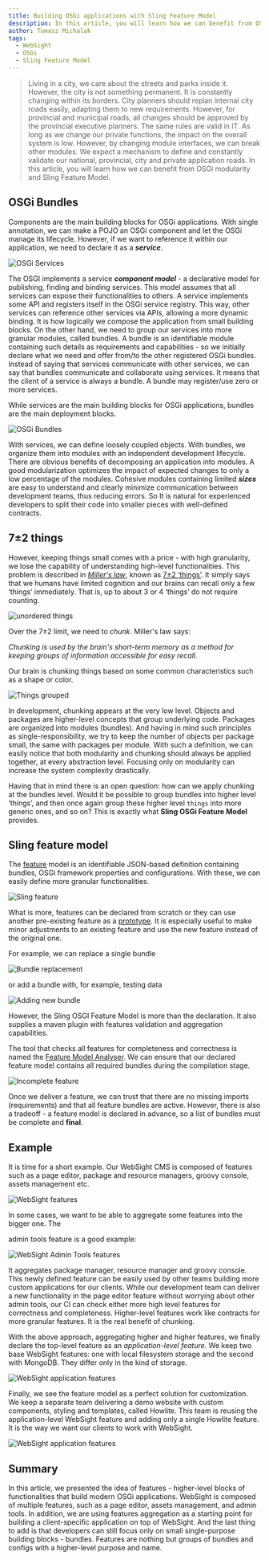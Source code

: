 ```yaml
---
title: Building OSGi applications with Sling Feature Model
description: In this article, you will learn how we can benefit from OSGi modularity and Sling Feature Model.
author: Tomasz Michalak
tags:
  - WebSight
  - OSGi
  - Sling Feature Model
---
```


> Living in a city, we care about the streets and parks inside it. However, the city is not something permanent. It is constantly changing within its borders. City planners should replan internal city roads easily, adapting them to new requirements. However, for provincial and municipal roads, all changes should be approved by the provincial executive planners. 
> The same rules are valid in IT. As long as we change our private functions, the impact on the overall system is low. However, by changing module interfaces, we can break other modules. We expect a mechanism to define and constantly validate our national, provincial, city and private application roads.
> In this article, you will learn how we can benefit from OSGi modularity and Sling Feature Model.

## OSGi Bundles

Components are the main building blocks for OSGi applications. With single annotation, we can make a POJO an OSGi component and let the OSGi manage its lifecycle. However, if we want to reference it within our application, we need to declare it as a **_service_**.

![OSGi Services](building-blocks-services.jpg "The main building blocks for OSGi applications")

The OSGI implements a service **_component model_** - a declarative model for publishing, finding and binding services. This model assumes that all services can expose their functionalities to others. A service implements some API and registers itself in the OSGi service registry. This way, other services can reference other services via APIs, allowing a more dynamic binding. It is how logically we compose the application from small building blocks. On the other hand, we need to group our services into more granular modules, called bundles. A bundle is an identifiable module containing such details as requirements and capabilities - so we initially declare what we need and offer from/to the other registered OSGi bundles. Instead of saying that services communicate with other services, we can say that bundles communicate and collaborate using services. It means that the client of a service is always a bundle. A bundle may register/use zero or more services.

While services are the main building blocks for OSGi applications, bundles are the main deployment blocks.

![OSGi Bundles](building-blocks-bundles.jpg "The main delivery blocks for OSGi applications")

With services, we can define loosely coupled objects. With bundles, we organize them into modules with an independent development lifecycle. There are obvious benefits of decomposing an application into modules. A good modularization optimizes the impact of expected changes to only a low percentage of the modules. Cohesive modules containing limited **_sizes_** are easy to understand and clearly minimize communication between development teams, thus reducing errors. So It is natural for experienced developers to split their code into smaller pieces with well-defined contracts.

## 7±2 things

However, keeping things small comes with a price - with high granularity, we lose the capability of understanding high-level functionalities. This problem is described in _[Miller's law](https://en.wikipedia.org/wiki/Miller%27s_law#In_psychology)_, known as [7±2 ‘things’](http://en.wikipedia.org/wiki/The_Magical_Number_Seven,_Plus_or_Minus_Two). It simply says that we humans have limited cognition and our brains can recall only a few ‘things’ immediately. That is, up to about 3 or 4 ‘things’ do not require counting.

![unordered things](things-mixed-with-no-grouping.jpg "Multiple shapes with different colours")

Over the 7±2 limit, we need to _chunk_. Miller's law says:

_Chunking is used by the brain's short-term memory as a method for keeping groups of information accessible for easy recall._

Our brain is chunking things based on some common characteristics such as a shape or color.

![Things grouped](things-grouped.jpg "Grouped things by shape/color")

In development, chunking appears at the very low level. Objects and packages are higher-level concepts that group underlying code. Packages are organized into modules (bundles). And having in mind such principles as single-responsibility, we try to keep the number of objects per package small, the same with packages per module. With such a definition, we can easily notice that both modularity and chunking should always be applied together, at every abstraction level. Focusing only on modularity can increase the system complexity drastically.

Having that in mind there is an open question: how can we apply chunking at the bundles level. Would it be possible to group bundles into higher level ‘things’, and then once again group these higher level `things` into more generic ones, and so on? This is exactly what **Sling OSGi Feature Model** provides.

## Sling feature model

The [feature](https://github.com/apache/sling-org-apache-sling-feature/blob/master/docs/features.md#features) model is an identifiable JSON-based definition containing bundles, OSGi framework properties and configurations. With these, we can easily define more granular functionalities.

![Sling feature](building-blocks-features.jpg "OSGi services, bundles and features")

What is more, features can be declared from scratch or they can use another pre-existing feature as a [prototype](https://github.com/apache/sling-org-apache-sling-feature/blob/master/docs/features.md#prototype). It is especially useful to make minor adjustments to an existing feature and use the new feature instead of the original one.

For example, we can replace a single bundle

![Bundle replacement](features-replacing-bundle.jpg "Replacing a bundle in the feature")

or add a bundle with, for example,  testing data

![Adding new bundle](features-adding-bundle.jpg "Adding a bundle in the feature")

However, the Sling OSGI Feature Model is more than the declaration. It also supplies a maven plugin with features validation and aggregation capabilities.

The tool that checks all features for completeness and correctness is named the [Feature Model Analyser](https://github.com/apache/sling-org-apache-sling-feature-analyser). We can ensure that our declared feature model contains all required bundles during the compilation stage.

![Incomplete feature](features-missing-bundle.jpg "A feature with a missing bundle")

Once we deliver a feature, we can trust that there are no missing imports (requirements) and that all feature bundles are active. However, there is also a tradeoff - a feature model is declared in advance, so a list of bundles must be complete and **final**.

## Example

It is time for a short example. Our WebSight CMS is composed of features such as a page editor, package and resource managers, groovy console, assets management etc.

![WebSight features](websight-features.jpg "WebSight features: page editor, package manager, resource manager, groovy console, assets management")

In some cases, we want to be able to aggregate some features into the bigger one. The

admin tools feature is a good example:

![WebSight Admin Tools features](websight-admin-tools-feature.jpg "WebSight aggregation for admin tools")

It aggregates package manager, resource manager and groovy console. This newly defined feature can be easily used by other teams building more custom applications for our clients. While our development team can deliver a new functionality in the page editor feature without worrying about other admin tools, our CI can check either more high level features for correctness and completeness. Higher-level features work like contracts for more granular features. It is the real benefit of chunking.

With the above approach, aggregating higher and higher features, we finally declare the top-level feature as an _application-level feature_. We keep two base WebSight features: one with local filesystem storage and the second with MongoDB. They differ only in the kind of storage.


![WebSight application features](websight-application-aggregations.jpg "Extending the base WebSight feature with a Mongo database")

Finally, we see the feature model as a perfect solution for customization. We keep a separate team delivering a demo website with custom components, styling and templates, called Howlite. This team is reusing the application-level WebSight feature and adding only a single Howlite feature. It is the way we want our clients to work with WebSight.

![WebSight application features](websight-howlite.jpg "Extending the WebSight with Mongo feature with Howlite")

## Summary

In this article, we presented the idea of features - higher-level blocks of functionalities that build modern OSGi applications. WebSight is composed of multiple features, such as a page editor, assets management, and admin tools.
In addition, we are using features aggregation as a starting point for building a client-specific application on top of WebSight.
And the last thing to add is that developers can still focus only on small single-purpose building blocks - bundles. Features are nothing but groups of bundles and configs with a higher-level purpose and name.
